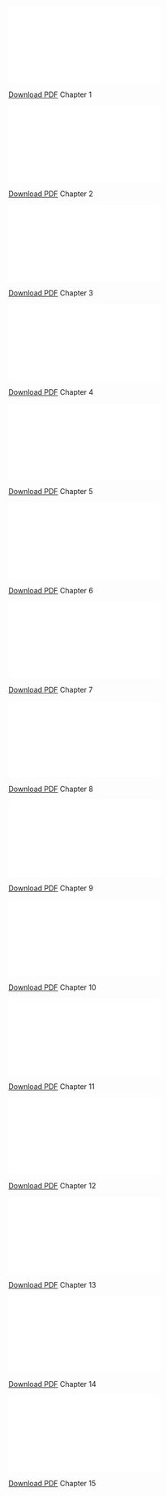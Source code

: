 <!-- https://stackoverflow.com/a/39793125 -->

<object data="Thistle - LMC Manual TE Chapter 1.pdf" type="application/pdf" width="90%" height="90%">
    <embed src="Thistle - LMC Manual TE Chapter 1.pdf"></embed>
        <p><a href="Thistle - LMC Manual TE Chapter 1.pdf">Download PDF</a> Chapter 1</p>

</object>

<object data="Thistle - LMC Manual TE Chapter 2.pdf" type="application/pdf" width="90%" height="90%">
    <embed src="Thistle - LMC Manual TE Chapter 2.pdf">
        <p><a href="Thistle - LMC Manual TE Chapter 2.pdf">Download PDF</a> Chapter 2</p>

</object>

<object data="Thistle - LMC Manual TE Chapter 3.pdf" type="application/pdf" width="90%" height="90%">
    <embed src="Thistle - LMC Manual TE Chapter 3.pdf">
        <p><a href="Thistle - LMC Manual TE Chapter 3.pdf">Download PDF</a> Chapter 3</p>

</object>

<object data="Thistle - LMC Manual TE Chapter 4.pdf" type="application/pdf" width="90%" height="90%">
    <embed src="Thistle - LMC Manual TE Chapter 4.pdf">
        <p><a href="Thistle - LMC Manual TE Chapter 4.pdf">Download PDF</a> Chapter 4</p>

</object>

<object data="Thistle - LMC Manual TE Chapter 5.pdf" type="application/pdf" width="90%" height="90%">
    <embed src="Thistle - LMC Manual TE Chapter 5.pdf">
        <p><a href=""Thistle - LMC Manual TE Chapter 5.pdf">Download PDF</a> Chapter 5</p>

</object>

<object data="Thistle - LMC Manual TE Chapter 6.pdf" type="application/pdf" width="90%" height="90%">
    <embed src="Thistle - LMC Manual TE Chapter 6.pdf">
        <p><a href="Thistle - LMC Manual TE Chapter 6.pdf">Download PDF</a> Chapter 6</p>

</object>

<object data="Thistle - LMC Manual TE Chapter 7.pdf" type="application/pdf" width="90%" height="90%">
    <embed src="Thistle - LMC Manual TE Chapter 7.pdf">
        <p><a href="Thistle - LMC Manual TE Chapter 7.pdf">Download PDF</a> Chapter 7</p>

</object>

<object data="Thistle - LMC Manual TE Chapter 8.pdf" type="application/pdf" width="90%" height="90%">
    <embed src="Thistle - LMC Manual TE Chapter 8.pdf">
        <p><a href="Thistle - LMC Manual TE Chapter 8.pdf">Download PDF</a> Chapter 8</p>

</object>

<object data="Thistle - LMC Manual TE Chapter 9.pdf" type="application/pdf" width="90%" height="90%">
    <embed src="Thistle - LMC Manual TE Chapter 9.pdf">
        <p><a href="Thistle - LMC Manual TE Chapter 9.pdf">Download PDF</a> Chapter 9</p>

</object>

<object data="Thistle - LMC Manual TE Chapter 10.pdf" type="application/pdf" width="90%" height="90%">
    <embed src="Thistle - LMC Manual TE Chapter 10.pdf">
        <p><a href="Thistle - LMC Manual TE Chapter 10.pdf">Download PDF</a> Chapter 10</p>

</object>

<object data="Thistle - LMC Manual TE Chapter 11.pdf" type="application/pdf" width="90%" height="90%">
    <embed src="Thistle - LMC Manual TE Chapter 11.pdf">
        <p><a href="Thistle - LMC Manual TE Chapter 11.pdf">Download PDF</a> Chapter 11</p>

</object>

<object data="Thistle - LMC Manual TE Chapter 12.pdf" type="application/pdf" width="90%" height="90%">
    <embed src="Thistle - LMC Manual TE Chapter 12.pdf">
        <p><a href="Thistle - LMC Manual TE Chapter 12.pdf">Download PDF</a> Chapter 12</p>

</object>

<object data="Thistle - LMC Manual TE Chapter 13.pdf" type="application/pdf" width="90%" height="90%">
    <embed src="Thistle - LMC Manual TE Chapter 13.pdf">
        <p><a href="Thistle - LMC Manual TE Chapter 13.pdf">Download PDF</a> Chapter 13</p>

</object>

<object data="Thistle - LMC Manual TE Chapter 14.pdf" type="application/pdf" width="90%" height="90%">
    <embed src="Thistle - LMC Manual TE Chapter 14.pdf">
        <p><a href="Thistle - LMC Manual TE Chapter 14.pdf">Download PDF</a> Chapter 14</p>

</object>

<object data="Thistle - LMC Manual TE Chapter 15.pdf" type="application/pdf" width="90%" height="90%">
    <embed src="Thistle - LMC Manual TE Chapter 15.pdf">
        <p><a href="Thistle - LMC Manual TE Chapter 15.pdf">Download PDF</a> Chapter 15</p>

</object>
